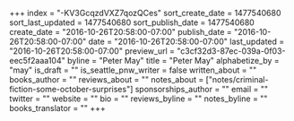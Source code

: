 +++
index = "-KV3GcqzdVXZ7qozQCes"
sort_create_date = 1477540680
sort_last_updated = 1477540680
sort_publish_date = 1477540680
create_date = "2016-10-26T20:58:00-07:00"
publish_date = "2016-10-26T20:58:00-07:00"
date = "2016-10-26T20:58:00-07:00"
last_updated = "2016-10-26T20:58:00-07:00"
preview_url = "c3cf32d3-87ec-039a-0f03-eec5f2aaa104"
byline = "Peter May"
title = "Peter May"
alphabetize_by = "may"
is_draft = ""
is_seattle_pnw_writer = false
written_about = ""
books_author = ""
reviews_about = ""
notes_about = ["notes/criminal-fiction-some-october-surprises"]
sponsorships_author = ""
email = ""
twitter = ""
website = ""
bio = ""
reviews_byline = ""
notes_byline = ""
books_translator = ""
+++
